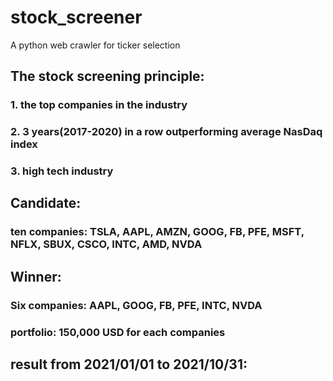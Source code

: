 # stock_screener
A python web crawler for ticker selection
## The stock screening principle: 
### 1. the top companies in the industry  
### 2. 3 years(2017-2020) in a row outperforming average NasDaq index  
### 3. high tech industry
## Candidate:
### ten companies: TSLA, AAPL, AMZN, GOOG, FB, PFE, MSFT, NFLX, SBUX, CSCO, INTC, AMD, NVDA
## Winner:
### Six companies: AAPL, GOOG, FB, PFE, INTC, NVDA
### portfolio: 150,000 USD for each companies
##  result from 2021/01/01 to 2021/10/31:  
### 
